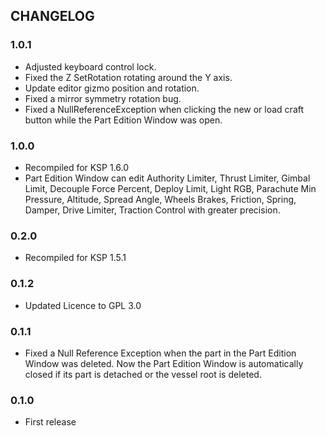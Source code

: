 ## CHANGELOG

### 1.0.1
- Adjusted keyboard control lock.
- Fixed the Z SetRotation rotating around the Y axis.
- Update editor gizmo position and rotation.
- Fixed a mirror symmetry rotation bug.
- Fixed a NullReferenceException when clicking the new or load craft button while the Part Edition Window was open.

### 1.0.0
- Recompiled for KSP 1.6.0
- Part Edition Window can edit Authority Limiter, Thrust Limiter, Gimbal Limit, Decouple Force Percent, Deploy Limit, Light RGB,
  Parachute Min Pressure, Altitude, Spread Angle, Wheels Brakes, Friction, Spring, Damper, Drive Limiter, Traction Control with
  greater precision.

### 0.2.0
- Recompiled for KSP 1.5.1

### 0.1.2
- Updated Licence to GPL 3.0

### 0.1.1
- Fixed a Null Reference Exception when the part in the Part Edition Window was deleted. Now the Part Edition Window is automatically closed if its part is detached or the vessel root is deleted.

### 0.1.0
- First release